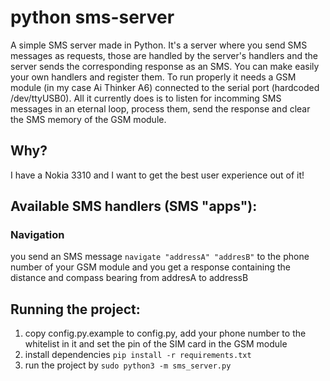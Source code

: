 # python sms-server
A simple SMS server made in Python. It's a server where you send SMS messages as requests, those are handled by the server's handlers and the server sends the corresponding response as an SMS. You can make easily your own handlers and register them.
To run properly it needs a GSM module (in my case Ai Thinker A6) connected to the serial port (hardcoded /dev/ttyUSB0).
All it currently does is to listen for incomming SMS messages in an eternal loop, process them, send the response and clear the SMS memory of the GSM module.

## Why?
I have a Nokia 3310 and I want to get the best user experience out of it!

## Available SMS handlers (SMS "apps"):

### Navigation 
you send an SMS message 
	```navigate "addressA" "addresB"```
to the phone number of your GSM module and you get a response containing the distance and compass bearing from addresA to addressB

## Running the project:

1. copy config.py.example to config.py, add your phone number to the whitelist in it and set the pin of the SIM card in the GSM module
2. install dependencies
	```pip install -r requirements.txt```
3. run the project by
	```sudo python3 -m sms_server.py```
